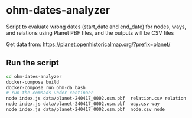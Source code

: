 # ohm-dates-analyzer

Script to evaluate wrong dates (start_date and end_date) for nodes, ways, and relations using Planet PBF files, and the outputs will be CSV files

Get data from: 
https://planet.openhistoricalmap.org/?prefix=planet/


## Run the script

```sh
cd ohm-dates-analyzer
docker-compose build
docker-compose run ohm-da bash
# run the comnads under continaer 
node index.js data/planet-240417_0002.osm.pbf  relation.csv relation
node index.js data/planet-240417_0002.osm.pbf  way.csv way
node index.js data/planet-240417_0002.osm.pbf  node.csv node
```